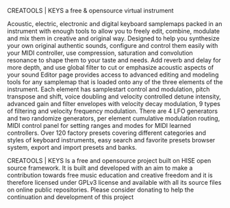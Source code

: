 
CREATOOLS | KEYS
a free & opensource virtual instrument

 

Acoustic, electric, electronic and digital keyboard samplemaps packed in an instrument with enough tools to allow you to freely edit, combine, modulate and mix them in creative and original way.
​Designed to help you synthesize your own original authentic sounds, configure and control them easily with your MIDI controller,​ use compression, saturation and convolution resonance to shape them to your taste and needs.
Add reverb and delay for more depth, and use global filter to cut or emphasize acoustic aspects of your sound​
Editor page provides access to advanced editing and modeling tools for any samplemap that is loaded onto any of the three elements of the instrument.
Each element has samplestart control and modulation, pitch transpose and shift, voice doubling and velocity controlled detune intensity, advanced gain and filter envelopes with velocity decay modulation, 9 types of filtering and velocity frequency modulation.
There are 4 LFO generators and two randomize generators, per element cumulative modulation routing, MIDI control panel for setting ranges and modes for MIDI learned controllers. 
Over 120 factory presets covering different categories and styles of keyboard instruments, easy search and favorite presets browser system, export and import presets and banks.

CREATOOLS | KEYS Is a free and opensource project built on HISE open source framework. It is built and developed with an aim to make a contribution towards free music education and creative freedom and it is therefore licensed under GPLv3 license and available with all its source files on online public repositories.
Please consider donating to help the continuation and development of this project

